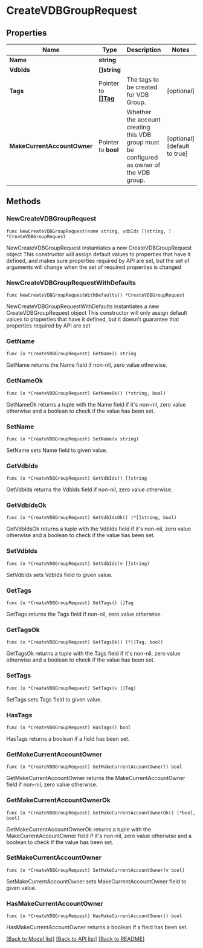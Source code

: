 # CreateVDBGroupRequest

## Properties

Name | Type | Description | Notes
------------ | ------------- | ------------- | -------------
**Name** | **string** |  | 
**VdbIds** | **[]string** |  | 
**Tags** | Pointer to [**[]Tag**](Tag.md) | The tags to be created for VDB Group. | [optional] 
**MakeCurrentAccountOwner** | Pointer to **bool** | Whether the account creating this VDB group must be configured as owner of the VDB group. | [optional] [default to true]

## Methods

### NewCreateVDBGroupRequest

`func NewCreateVDBGroupRequest(name string, vdbIds []string, ) *CreateVDBGroupRequest`

NewCreateVDBGroupRequest instantiates a new CreateVDBGroupRequest object
This constructor will assign default values to properties that have it defined,
and makes sure properties required by API are set, but the set of arguments
will change when the set of required properties is changed

### NewCreateVDBGroupRequestWithDefaults

`func NewCreateVDBGroupRequestWithDefaults() *CreateVDBGroupRequest`

NewCreateVDBGroupRequestWithDefaults instantiates a new CreateVDBGroupRequest object
This constructor will only assign default values to properties that have it defined,
but it doesn't guarantee that properties required by API are set

### GetName

`func (o *CreateVDBGroupRequest) GetName() string`

GetName returns the Name field if non-nil, zero value otherwise.

### GetNameOk

`func (o *CreateVDBGroupRequest) GetNameOk() (*string, bool)`

GetNameOk returns a tuple with the Name field if it's non-nil, zero value otherwise
and a boolean to check if the value has been set.

### SetName

`func (o *CreateVDBGroupRequest) SetName(v string)`

SetName sets Name field to given value.


### GetVdbIds

`func (o *CreateVDBGroupRequest) GetVdbIds() []string`

GetVdbIds returns the VdbIds field if non-nil, zero value otherwise.

### GetVdbIdsOk

`func (o *CreateVDBGroupRequest) GetVdbIdsOk() (*[]string, bool)`

GetVdbIdsOk returns a tuple with the VdbIds field if it's non-nil, zero value otherwise
and a boolean to check if the value has been set.

### SetVdbIds

`func (o *CreateVDBGroupRequest) SetVdbIds(v []string)`

SetVdbIds sets VdbIds field to given value.


### GetTags

`func (o *CreateVDBGroupRequest) GetTags() []Tag`

GetTags returns the Tags field if non-nil, zero value otherwise.

### GetTagsOk

`func (o *CreateVDBGroupRequest) GetTagsOk() (*[]Tag, bool)`

GetTagsOk returns a tuple with the Tags field if it's non-nil, zero value otherwise
and a boolean to check if the value has been set.

### SetTags

`func (o *CreateVDBGroupRequest) SetTags(v []Tag)`

SetTags sets Tags field to given value.

### HasTags

`func (o *CreateVDBGroupRequest) HasTags() bool`

HasTags returns a boolean if a field has been set.

### GetMakeCurrentAccountOwner

`func (o *CreateVDBGroupRequest) GetMakeCurrentAccountOwner() bool`

GetMakeCurrentAccountOwner returns the MakeCurrentAccountOwner field if non-nil, zero value otherwise.

### GetMakeCurrentAccountOwnerOk

`func (o *CreateVDBGroupRequest) GetMakeCurrentAccountOwnerOk() (*bool, bool)`

GetMakeCurrentAccountOwnerOk returns a tuple with the MakeCurrentAccountOwner field if it's non-nil, zero value otherwise
and a boolean to check if the value has been set.

### SetMakeCurrentAccountOwner

`func (o *CreateVDBGroupRequest) SetMakeCurrentAccountOwner(v bool)`

SetMakeCurrentAccountOwner sets MakeCurrentAccountOwner field to given value.

### HasMakeCurrentAccountOwner

`func (o *CreateVDBGroupRequest) HasMakeCurrentAccountOwner() bool`

HasMakeCurrentAccountOwner returns a boolean if a field has been set.


[[Back to Model list]](../README.md#documentation-for-models) [[Back to API list]](../README.md#documentation-for-api-endpoints) [[Back to README]](../README.md)


